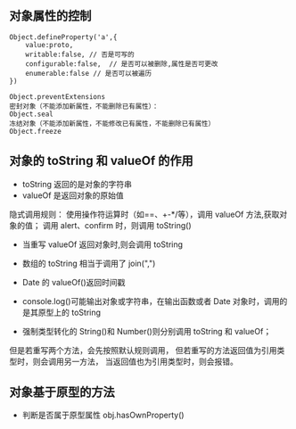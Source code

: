 ## 对象属性的控制

```
Object.defineProperty('a',{
    value:proto,
    writable:false, // 否是可写的
    configurable:false,  // 是否可以被删除,属性是否可更改
    enumerable:false // 是否可以被遍历
})

Object.preventExtensions
密封对象（不能添加新属性，不能删除已有属性）：
Object.seal
冻结对象（不能添加新属性，不能修改已有属性，不能删除已有属性）
Object.freeze
```

## 对象的 toString 和 valueOf 的作用

-   toString 返回的是对象的字符串
-   valueOf 是返回对象的原始值

隐式调用规则：
使用操作符运算时（如==、+-\*/等），调用 valueOf 方法,获取对象的值；
调用 alert、confirm 时，则调用 toString()

-   当重写 valueOf 返回对象时,则会调用 toString

*   数组的 toString 相当于调用了 join(",")
*   Date 的 valueOf()返回时间戳
*   console.log()可能输出对象或字符串，在输出函数或者 Date 对象时，调用的是其原型上的 toString

*   强制类型转化的 String()和 Number()则分别调用 toString 和 valueOf；

但是若重写两个方法，会先按照默认规则调用，
但若重写的方法返回值为引用类型时，则会调用另一方法，
当返回值也为引用类型时，则会报错。

## 对象基于原型的方法

-   判断是否属于原型属性 obj.hasOwnProperty()
